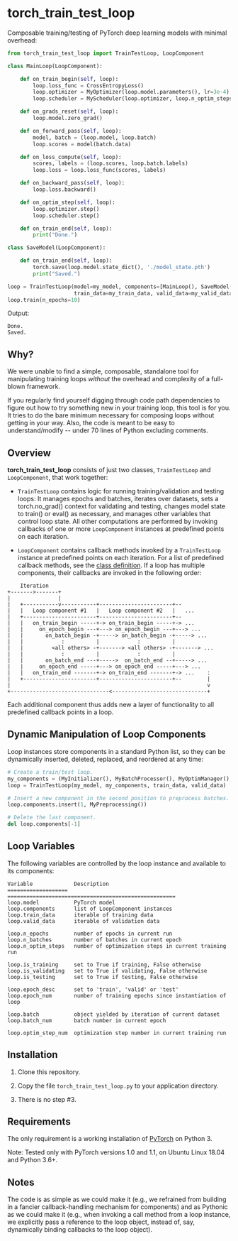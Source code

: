 # torch_train_test_loop

Composable training/testing of PyTorch deep learning models with minimal overhead:

```python
from torch_train_test_loop import TrainTestLoop, LoopComponent

class MainLoop(LoopComponent):

    def on_train_begin(self, loop):
        loop.loss_func = CrossEntropyLoss()
        loop.optimizer = MyOptimizer(loop.model.parameters(), lr=3e-4)
        loop.scheduler = MyScheduler(loop.optimizer, loop.n_optim_steps)

    def on_grads_reset(self, loop):
        loop.model.zero_grad()

    def on_forward_pass(self, loop):
        model, batch = (loop.model, loop.batch)
        loop.scores = model(batch.data)

    def on_loss_compute(self, loop):
        scores, labels = (loop.scores, loop.batch.labels)
        loop.loss = loop.loss_func(scores, labels)

    def on_backward_pass(self, loop):
        loop.loss.backward()

    def on_optim_step(self, loop):
        loop.optimizer.step()
        loop.scheduler.step()

    def on_train_end(self, loop):
        print("Done.")

class SaveModel(LoopComponent):

    def on_train_end(self, loop):
        torch.save(loop.model.state_dict(), './model_state.pth')
        print("Saved.")

loop = TrainTestLoop(model=my_model, components=[MainLoop(), SaveModel()],
                     train_data=my_train_data, valid_data=my_valid_data)
loop.train(n_epochs=10)
```
Output:
```
Done.
Saved.
```

## Why?

We were unable to find a simple, composable, standalone tool for manipulating training loops *without* the overhead and complexity of a full-blown framework.

If you regularly find yourself digging through code path dependencies to figure out how to try something new in your training loop, this tool is for you. It tries to do the bare minimum necessary for composing loops without getting in your way.  Also, the code is meant to be easy to understand/modify -- under 70 lines of Python excluding comments.

## Overview

**torch_train_test_loop** consists of just two classes, `TrainTestLoop` and `LoopComponent`, that work together:

* `TrainTestLoop` contains logic for running training/validation and testing loops: It manages epochs and batches, iterates over datasets, sets a torch.no_grad() context for validating and testing, changes model state to train() or eval() as necessary, and manages other variables that control loop state. All other computations are performed by invoking callbacks of one or more `LoopComponent` instances at predefined points on each iteration.

* `LoopComponent` contains callback methods invoked by a `TrainTestLoop` instance at predefined points on each iteration. For a list of predefined callback methods, see the [class definition](torch_train_test_loop.py). If a loop has multiple components, their callbacks are invoked in the following order:

```
    Iteration
+------->-------+
|               |
|   +-----------v-----------+-----------------------+--
|   |   Loop component #1   |   Loop component #2   |   ...
|   +-----------------------+-----------------------+--
|   |   on_train_begin -----+-> on_train_begin -----+-> ...
|   |     on_epoch_begin ---+---> on_epoch_begin ---+---> ...
|   |       on_batch_begin -+-----> on_batch_begin -+-----> ...
|   |            :          |            :          |
|   |         <all others> -+-------> <all others> -+-------> ...
|   |            :          |            :          |
|   |       on_batch_end ---+----->  on_batch_end --+-----> ...
|   |     on_epoch_end -----+---> on_epoch_end -----+---> ...
|   |   on_train_end -------+-> on_train_end -------+-> ...    :
|   +-----------------------+-----------------------+--        |
|                                                              v
+-------------------------------<------------------------------+
```

Each additional component thus adds new a layer of functionality to all predefined callback points in a loop.

## Dynamic Manipulation of Loop Components

Loop instances store components in a standard Python list, so they can be dynamically inserted, deleted, replaced, and reordered at any time:

```python
# Create a train/test loop.
my_components = (MyInitializer(), MyBatchProcessor(), MyOptimManager(), MyStats())
loop = TrainTestLoop(my_model, my_components, train_data, valid_data)

# Insert a new component in the second position to preprocess batches.
loop.components.insert(1, MyPreprocessing())

# Delete the last component.
del loop.components[-1]
```

## Loop Variables

The following variables are controlled by the loop instance and available to its components:

```
Variable             Description
===================  =====================================================
loop.model           PyTorch model
loop.components      list of LoopComponent instances
loop.train_data      iterable of training data
loop.valid_data      iterable of validation data

loop.n_epochs        number of epochs in current run
loop.n_batches       number of batches in current epoch
loop.n_optim_steps   number of optimization steps in current training run

loop.is_training     set to True if training, False otherwise
loop.is_validating   set to True if validating, False otherwise
loop.is_testing      set to True if testing, False otherwise

loop.epoch_desc      set to 'train', 'valid' or 'test'
loop.epoch_num       number of training epochs since instantiation of loop

loop.batch           object yielded by iteration of current dataset
loop.batch_num       batch number in current epoch

loop.optim_step_num  optimization step number in current training run
```

## Installation

1. Clone this repository.

2. Copy the file `torch_train_test_loop.py` to your application directory.

3. There is no step #3.

## Requirements

The only requirement is a working installation of [PyTorch](https://pytorch.org/) on Python 3.

Note: Tested only with PyTorch versions 1.0 and 1.1, on Ubuntu Linux 18.04 and Python 3.6+.

## Notes

The code is as simple as we could make it (e.g., we refrained from building in a fancier callback-handling mechanism for components) and as Pythonic as we could make it (e.g., when invoking a call method from a loop instance, we explicitly pass a reference to the loop object, instead of, say, dynamically binding callbacks to the loop object).
